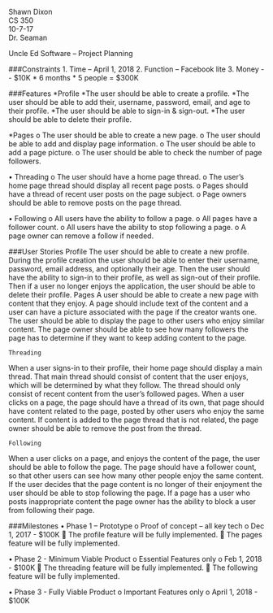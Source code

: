    Shawn Dixon  
   CS 350  
   10-7-17  
   Dr. Seaman  

Uncle Ed Software – Project Planning

###Constraints
	1. Time – April 1, 2018
	2. Function – Facebook lite
	3. Money -- $10K * 6 months * 5 people = $300K

###Features
*Profile
  *The user should be able to create a profile.
  *The user should be able to add their, username, password, email, and age to their profile.
  *The user should be able to sign-in & sign-out.
  *The user should be able to delete their profile.
		
*Pages
o	The user should be able to create a new page.
o	The user should be able to add and display page information.
o	The user should be able to add a page picture.
o	The user should be able to check the number of page followers.

•	Threading
o	The user should have a home page thread.
o	The user’s home page thread should display all recent page posts.
o	Pages should have a thread of recent user posts on the page subject.
o	Page owners should be able to remove posts on the page thread.
	
•	Following
o	All users have the ability to follow a page.
o	All pages have a follower count.
o	All users have the ability to stop following a page.
o	A page owner can remove a follow if needed.
	
	
###User Stories
	Profile
The user should be able to create a new profile. During the profile creation the user should be able to enter their username, password, email address, and optionally their age. Then the user should have the ability to sign-in to their profile, as well as sign-out of their profile. Then if a user no longer enjoys the application, the user should be able to delete their profile.
	Pages
A user should be able to create a new page with content that they enjoy. A page should include text of the content and a user can have a picture associated with the page if the creator wants one. The user should be able to display the page to other users who enjoy similar content. The page owner should be able to see how many followers the page has to determine if they want to keep adding content to the page.

	Threading
When a user signs-in to their profile, their home page should display a main thread. That main thread should consist of content that the user enjoys, which will be determined by what they follow. The thread should only consist of recent content from the user’s followed pages. When a user clicks on a page, the page should have a thread of its own, that page should have content related to the page, posted by other users who enjoy the same content. If content is added to the page thread that is not related, the page owner should be able to remove the post from the thread.

	Following
When a user clicks on a page, and enjoys the content of the page, the user should be able to follow the page. The page should have a follower count, so that other users can see how many other people enjoy the same content. If the user decides that the page content is no longer of their enjoyment the user should be able to stop following the page. If a page has a user who posts inappropriate content the page owner has the ability to block a user from following their page.

###Milestones
•	Phase 1 – Prototype
o	Proof of concept – all key tech
o	Dec 1, 2017 - $100K
	The profile feature will be fully implemented.
	The pages feature will be fully implemented.

•	Phase 2 - Minimum Viable Product
o	Essential Features only
o	Feb 1, 2018 - $100K
	The threading feature will be fully implemented.
	The following feature will be fully implemented.

•	Phase 3 - Fully Viable Product
o	Important Features only
o	April 1, 2018 - $100K

